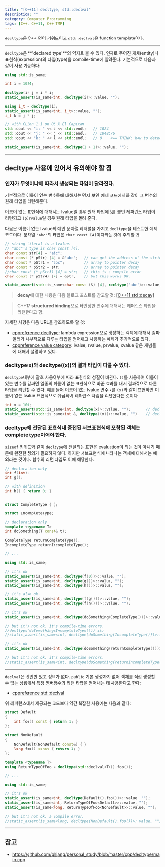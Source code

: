```yaml
---
title: "[C++11] decltype, std::declval"
description: ""
category: Computer Programming
tags: [C++, C++11, C++ TMP]
---
```


`decltype`은 C++ 언어 키워드이고 `std::declval`은 function template이다.

---

`decltype`은 **'declared type'**의 약자로 볼 수 있다. 인자로 주어진 개체(entity)나 표현식(expression)의 타입(type)을 compile-time에 알려준다. 기본적으로 다음과 같이 사용 가능하다:

```c++
using std::is_same;

int i = 1024;

decltype(i) j = i * i;
static_assert(is_same<int, decltype(i)>::value, "");

using i_t = decltype(i);
static_assert(is_same<int, i_t>::value, "");
i_t k = j * j;

// with CLion 1.1 on OS X El Capitan
std::cout << "i: " << i << std::endl;   // 1024
std::cout << "j: " << j << std::endl;   // 1048576
std::cout << "k: " << k << std::endl;   // 0    <== THINK: how to detect something like this?

static_assert(is_same<int, decltype(1 + 1)>::value, "");
```

---

## decltype 사용에 있어서 유의해야 할 점

### 인자가 무엇이냐에 따라서 생성되는 타입이 달라진다.

기본적으로 이름이 있는 변수등에 대해서는 먼저 보인 예제 코드에서와 같이 그 변수의 원래 타입을 리턴해준다.

이름이 없는 표현식에 대해서는 lvalue일 경우 원래 타입에 `&`를 붙인 레퍼런스 타입이 리턴되고 `(p)rvalue`일 경우 원래 타입을 돌려 준다.

다음은 이름이 없는 lvalue의 예인 문자열 리터럴을 가지고 `decltype`을 테스트한 예제 코드이다. 문자열 `"abc"`의 타입은 `char const [4]`이다라는 것에 주의할 것.

```c++
// string literal is a lvalue.
// "abc"'s type is char const [4].
char const str[4] = "abc";
char const (* pStr) [4] = &"abc";   // can get the address of the string.
char const * pStr1 = "abc";         // array to pointer decay
char const * pStr2 = str;           // array to pointer decay
//char const (* pStr3) [4] = str;   // this is a compile error
char const (* pStr4) [4] = &str;    // but this works OK.

static_assert(std::is_same<char const (&) [4], decltype("abc")>::value, "");
```
> **decay**에 대한 내용은 다음 블로그 포스트를 참고할 것: [[C++11 std::decay]](https://ghjang.github.io/computer%20programming/2015/10/19/cpp11-decay.html)

> C++17 **structured binding**으로 바인딩한 변수에 대해서는 레퍼런스 타입을 리턴한다고 함.

자세한 사항은 다음 URL을 참조하도록 할 것:

+ [cppreference decltype](http://en.cppreference.com/w/cpp/language/decltype): lambda expression으로 생성하는 객체에 대해서 컴파일러가 내부적으로 다루는 타입을 얻어내고 사용하는 예제가 추가적으로 있다. 
+ [cppreference value category](http://en.cppreference.com/w/cpp/language/value_category): lvalue, rvalue, prvalue, xvalue 같은 개념들에 대해서 설명하고 있다.

### decltype(x)와 decltype((x))의 결과 타입이 다를 수 있다.

`decltype`내부에 괄호 사용여부에 따라 표현식의 성질이 바뀐다. `()`를 사용하여 이름이 있는 변수를 감싸면 일종의 이름이 없는 표현식으로 바꾼 효과를 내서 결과적으로 다른 타입을 리턴할 수 있다. 예를 들어 이름이 있는 lvalue 변수 `x`를 `(x)`와 같이 표현하면 이름이 없는 lvalue 표현식으로 취급되어 레퍼런스 타입을 리턴한다는 것이다.

```c++
int x = 100;
static_assert(std::is_same<int, decltype(x)>::value, "");       // decltype(x)
static_assert(std::is_same<int &, decltype((x))>::value, "");   // decltype((x))
```

### decltype에 전달된 표현식내 중첩된 서브표현식에 포함된 객체는 complete type이어야 한다.

`sizeof` 키워드와 같이 `decltype`에 전달되는 표현은 evaluation이 되는 것이 아니기 때문에 완전한 정의가 필요하지 않다. 하지만 서브표현식에 나타나는 객체에 대해서는 예외라는 것이다. 함수의 리턴 타입도 이에 해당한다.

```c++
// declaration only
int f(int);
int g();

// with definition
int h() { return 0; }


struct CompleteType { };

struct IncompleteType;

// declaration only
template <typename T>
int doSomething(T const& t);

CompleteType returnCompleteType();
IncompleteType returnIncompleteType();

// ...

using std::is_same;

// it's ok.
static_assert(is_same<int, decltype(f(0))>::value, "");
static_assert(is_same<int, decltype(g())>::value, "");
static_assert(is_same<int, decltype(h())>::value, "");

// it's also ok.
static_assert(is_same<int, decltype(f(g()))>::value, "");
static_assert(is_same<int, decltype(f(h()))>::value, "");

// it's ok.
static_assert(is_same<int, decltype(doSomething(CompleteType()))>::value, "");

// but it's not ok. it's compile-time errors.
//decltype(doSomething(IncompleteType())) it;
//static_assert(is_same<int, decltype(doSomething(IncompleteType()))>::value, "");

// it's ok
static_assert(is_same<int, decltype(doSomething(returnCompleteType()))>::value, "");

// but it's not ok. it's compile-time errors.
//static_assert(is_same<int, decltype(doSomething(returnIncompleteType()))>::value, "");
```

---
`declval`은 선언만 있고 정의가 없다. `public` 기본 생성자가 없어 객체를 직접 생성할 수 없는 상황에서 특정 멤버함수의 리턴 타입을 얻어내는 데 사용한다고 한다:

+ [cppreference std::declval](http://en.cppreference.com/w/cpp/utility/declval)

위 레퍼런스에서 제공되는 코드보다 약간 복잡한 사용예는 다음과 같다:

```c++
struct Default
{
    int foo() const { return 1; }
};

struct NonDefault
{
    NonDefault(NonDefault const&) { }
    long foo() const { return 1; }
};

template <typename T>
using ReturnTypeOfFoo = decltype(std::declval<T>().foo());

// ...

using std::is_same;

// it's ok.
static_assert(is_same<int, decltype(Default().foo())>::value, "");
static_assert(is_same<int, ReturnTypeOfFoo<Default>>::value, "");
static_assert(is_same<long, ReturnTypeOfFoo<NonDefault>>::value, "");

// but it's not ok. a compile error.
//static_assert(is_same<long, decltype(NonDefault().foo())>::value, "");
```

---

## 참고

+ <https://github.com/ghjang/personal_study/blob/master/cpp/decltype/main.cpp>
